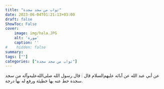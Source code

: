 ```yaml
---
title: "ثواب من سجد سجدة"
date: 2023-06-04T01:21:13+03:00
draft: false
ShowToc: False
cover:
    image: img/hala.JPG
    alt: 'صورة'
    caption: ''
#    hidden: false
summary: 
tags: [""]
categories: ["ثواب من سجد سجدة"]
---
```

عن أبي عبد الله عن آبائه عليهم‌السلام قال : قال رسول الله صلى‌الله‌عليه‌وآله
من سجد سجدة حط عنه بها خطيئة ورفع له بها درجة.

